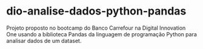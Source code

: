 # dio-analise-dados-python-pandas

Projeto proposto no bootcamp do Banco Carrefour na Digital Innovation One usando a biblioteca Pandas da linguagem de programação Python para analisar dados de um dataset.
